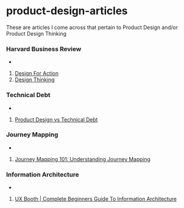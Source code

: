 # product-design-articles
These are articles I come across that pertain to Product Design and/or Product Design Thinking

### Harvard Business Review
-
1. [Design For Action](https://hbr.org/2015/09/design-for-action)
2. [Design Thinking](https://hbr.org/2008/06/design-thinking)

### Technical Debt
-
1. [Product Design vs Technical Debt](http://andrewchen.co/product-design-debt-versus-technical-debt/)


### Journey Mapping
-
1. [Journey Mapping 101: Understanding Journey Mapping](http://www.nonlinearcreations.com/Digital/how-we-think/articles/2015/04/Understanding-journey-mapping.aspx)

### Information Architecture
-
1. [UX Booth | Complete Beginners Guide To Information Architecture](http://www.uxbooth.com/articles/complete-beginners-guide-to-information-architecture/)
